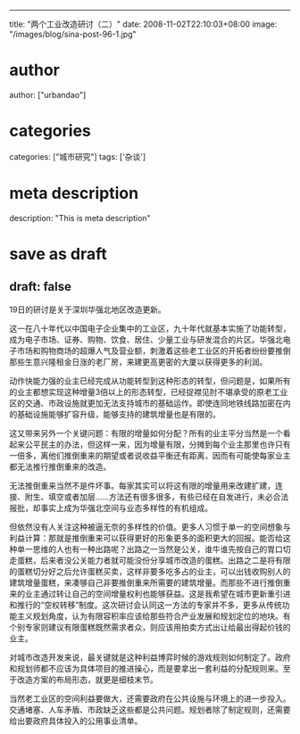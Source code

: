 
---
title: "两个工业改造研讨（二）"
date: 2008-11-02T22:10:03+08:00
image: "/images/blog/sina-post-96-1.jpg"
# author
author: ["urbandao"]
# categories
categories: ["城市研究"]
tags: ['杂谈']
# meta description
description: "This is meta description"
# save as draft
draft: false
---

19日的研讨是关于深圳华强北地区改造更新。

这一在八十年代以中国电子企业集中的工业区，九十年代就基本实施了功能转型，成为电子市场、证券、购物、饮食、居住、少量工业与研发混合的片区。华强北电子市场和购物商场的超爆人气及营业额，刺激着这些老工业区的开拓者纷纷要推倒那些生意兴隆租金日涨的老厂房，来建更高更密的大厦以获得更多的利润。

动作快能力强的业主已经完成从功能转型到这种形态的转型，但问题是，如果所有的业主都想实现这种增量3倍以上的形态转型，已经捉襟见肘不堪承受的原老工业区的交通、市政设施就更加无法支持城市的基础运作。即使连同地铁线路加密在内的基础设施能够扩容升级，能够支持的建筑增量也是有限的。

这又带来另外一个关键问题：有限的增量如何分配？所有的业主平分当然是一个看起来公平民主的办法，但这样一来，因为增量有限，分摊到每个业主那里也许只有一倍多，离他们推倒重来的期望或者说收益平衡还有距离，因而有可能使每家业主都无法推行推倒重来的改造。

无法推倒重来当然不是件坏事。每家其实可以将这有限的增量用来改建扩建，连接、附生、填空或者加层……方法还有很多很多，有些已经在自发进行，未必合法报批，却事实上成为华强北空间与业态多样性的有机组成。

但依然没有人关注这种被逼无奈的多样性的价值。更多人习惯于单一的空间想象与利益计算：那就是推倒重来可以获得更好的形象更多的面积更大的回报。能否给这种单一思维的人也有一种出路呢？出路之一当然是公关，谁牛谁先按自己的胃口切走蛋糕，后来者没公关能力者就可能没份分享城市改造的蛋糕。出路之二是将有限的蛋糕切分好之后允许蛋糕买卖，这样非要多吃多占的业主，可以出钱收购别人的建筑增量蛋糕，来凑够自己非要推倒重来所需要的建筑增量。而那些不进行推倒重来的业主通过转让自己的空间增量权利也能够获益。这是我希望在城市更新重引进和推行的“空权转移”制度。这次研讨会认同这一方法的专家并不多，更多从传统功能主义规划角度，认为有限容积率应该给那些符合产业发展和规划定位的地块。有个别专家则建议有限蛋糕既然需求者众，则应该用拍卖方式出让给最出得起价钱的业主。

对城市改造开发来说，最关键就是这种利益博弈时候的游戏规则如何制定了。政府和规划师都不应该为具体项目的推进操心，而是要拿出一套利益的分配规则来。至于改造方案的布局形态，就更是细枝末节。

当然老工业区的空间利益要做大，还需要政府在公共设施与环境上的进一步投入。交通堵塞、人车矛盾、市政缺乏这些都是公共问题。规划者除了制定规则，还需要给出要政府具体投入的公用事业清单。
